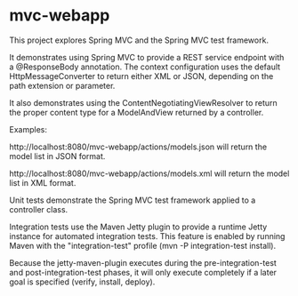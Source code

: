 mvc-webapp
==============

This project explores Spring MVC and the Spring MVC test framework.

It demonstrates using Spring MVC to provide a REST service endpoint with a @ResponseBody annotation. The context configuration
uses the default HttpMessageConverter to return either XML or JSON, depending on the path extension or parameter.

It also demonstrates using the ContentNegotiatingViewResolver to return the proper content type for a ModelAndView returned by a controller.

Examples:

http://localhost:8080/mvc-webapp/actions/models.json
will return the model list in JSON format.

http://localhost:8080/mvc-webapp/actions/models.xml
will return the model list in XML format.

Unit tests demonstrate the Spring MVC test framework applied to a controller class.

Integration tests use the Maven Jetty plugin to provide a runtime Jetty instance for automated integration tests. This feature is enabled by running Maven with the "integration-test" profile (mvn -P integration-test install).

Because the jetty-maven-plugin executes during the pre-integration-test and post-integration-test phases, it will only execute completely if a later goal is specified (verify, install, deploy).
